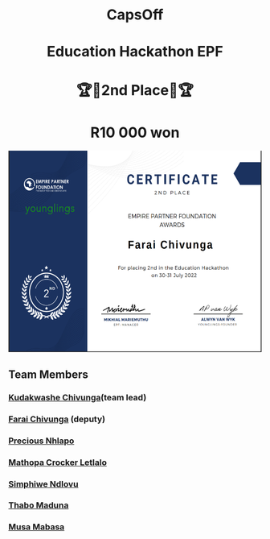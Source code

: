 <h1 align="center"> CapsOff </h1>
<h1 align="center"> Education Hackathon EPF </h1>
<h1 align="center"> 🏆🥈2nd Place🥈🏆 </h1>
<h1 align='center'> R10 000 won</h1>

<p align="center"> 
	<img alt="Team Photo" src="https://github.com/FaraiQC/CapsOff/blob/develop/FC.png" width="600" height="400">
</p>

## Team Members
### [Kudakwashe Chivunga](https://github.com/Kuda214)(team lead) 
### [Farai Chivunga](https://github.com/FaraiQC) (deputy)
### [Precious Nhlapo](https://github.com/Ambient567)
### [Mathopa Crocker Letlalo](https://github.com/Mathopa04)
### [Simphiwe Ndlovu](https://github.com/SimphiweNdlovu)
### [Thabo Maduna](https://github.com/MadunaThabo)
### [Musa Mabasa](https://github.com/Musa-Mabasa)
